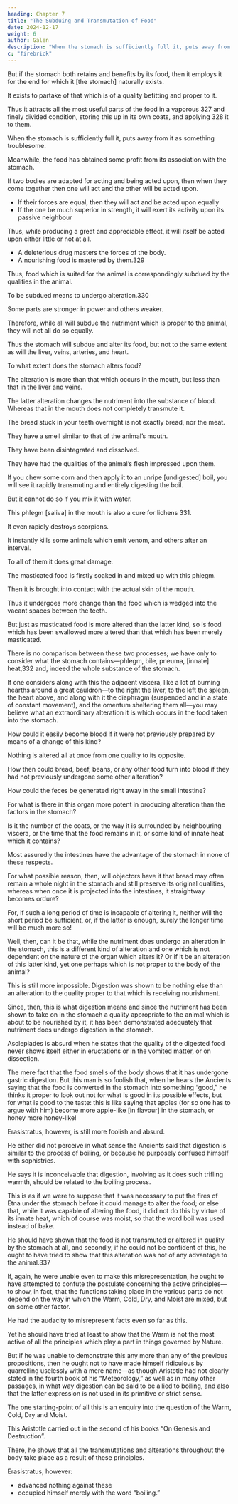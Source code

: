 ```yaml
---
heading: Chapter 7
title: "The Subduing and Transmutation of Food"
date: 2024-12-17
weight: 6
author: Galen
description: "When the stomach is sufficiently full it, puts away from digested food as something troublesome."
c: "firebrick"
---
```



But if the stomach both retains and benefits by its food, then it employs it for the end for which it [the stomach] naturally exists. 

It exists to partake of that which is of a quality befitting and proper to it.

Thus it attracts all the most useful parts of the food in a vaporous 327 and finely divided condition, storing this up in its own coats, and applying 328 it to them.

When the stomach is sufficiently full it, puts away from it as something troublesome.

<!-- , as one might something troublesome, the rest of the food, this having itself  -->

Meanwhile, the food has obtained some profit from its association with the stomach.

If two bodies are adapted for acting and being acted upon, then when they come together then one will act and the other will be acted upon. 

 <!-- without either both acting or being acted upon, or else one acting and the other being acted upon.  -->

- If their forces are equal, then they will act and be acted upon equally
- If the one be much superior in strength, it will exert its activity upon its passive neighbour

Thus, while producing a great and appreciable effect, it will itself be acted upon either little or not at all.

- A deleterious drug masters the forces of the body.
- A nourishing food is mastered by them.329

Thus, food which is suited for the animal is correspondingly subdued by the qualities in the animal. 

To be subdued means to undergo alteration.330 

Some parts are stronger in power and others weaker.

Therefore, while all will subdue the nutriment which is proper to the animal, they will not all do so equally.

Thus the stomach will subdue and alter its food, but not to the same extent as will the liver, veins, arteries, and heart.

To what extent does the stomach alters food?

The alteration is more than that which occurs in the mouth, but less than that in the liver and veins. 

The latter alteration changes the nutriment into the substance of blood. Whereas that in the mouth does not completely transmute it.

<!-- This you may discover in the food which is left in the intervals between the teeth, and which remains there all night;  -->

The bread stuck in your teeth overnight is not exactly bread, nor the meat.

They have a smell similar to that of the animal’s mouth.

They have been disintegrated and dissolved.

They have had the qualities of the animal’s flesh impressed upon them.

<!-- rve the extent of the alteration which occurs to food in the mouth  -->

If you chew some corn and then apply it to an unripe [undigested] boil, you will see it rapidly transmuting and entirely digesting the boil.

But it cannot do so if you mix it with water.

This phlegm [saliva] in the mouth is also a cure for lichens 331.

It even rapidly destroys scorpions.

It instantly kills some animals which emit venom, and others after an interval.

To all of them it does great damage.

The masticated food is firstly soaked in and mixed up with this phlegm.

Then it is brought into contact with the actual skin of the mouth.

Thus it undergoes more change than the food which is wedged into the vacant spaces between the teeth.

But just as masticated food is more altered than the latter kind, so is food which has been swallowed more altered than that which has been merely masticated.

There is no comparison between these two processes; we have only to consider what the stomach contains—phlegm, bile, pneuma, [innate] heat,332 and, indeed the whole substance of the stomach. 

If one considers along with this the adjacent viscera, like a lot of burning hearths around a great cauldron—to the right the liver, to the left the spleen, the heart above, and along with it the diaphragm (suspended and in a state of constant movement), and the omentum sheltering them all—you may believe what an extraordinary alteration it is which occurs in the food taken into the stomach.

How could it easily become blood if it were not previously prepared by means of a change of this kind? 

Nothing is altered all at once from one quality to its opposite. 

How then could bread, beef, beans, or any other food turn into blood if they had not previously undergone some other alteration? 

How could the feces be generated right away in the small intestine?

For what is there in this organ more potent in producing alteration than the factors in the stomach? 

Is it the number of the coats, or the way it is surrounded by neighbouring viscera, or the time that the food remains in it, or some kind of innate heat which it contains? 

Most assuredly the intestines have the advantage of the stomach in none of these respects. 

For what possible reason, then, will objectors have it that bread may often remain a whole night in the stomach and still preserve its original qualities, whereas when once it is projected into the intestines, it straightway becomes ordure? 

For, if such a long period of time is incapable of altering it, neither will the short period be sufficient, or, if the latter is enough, surely the longer time will be much more so! 

Well, then, can it be that, while the nutriment does undergo an alteration in the stomach, this is a different kind of alteration and one which is not dependent on the nature of the organ which alters it? Or if it be an alteration of this latter kind, yet one perhaps which is not proper to the body of the animal? 

This is still more impossible. Digestion was shown to be nothing else than an alteration to the quality proper to that which is receiving nourishment.

Since, then, this is what digestion means and since the nutriment has been shown to take on in the stomach a quality appropriate to the animal which is about to be nourished by it, it has been demonstrated adequately that nutriment does undergo digestion in the stomach.

Asclepiades is absurd when he states that the quality of the digested food never shows itself either in eructations or in the vomited matter, or on dissection.

The mere fact that the food smells of the body shows that it has undergone gastric digestion. But this man is so foolish that, when he hears the Ancients saying that the food is converted in the stomach into something “good,” he thinks it proper to look out not for what is good in its possible effects, but for what is good to the taste: this is like saying that apples (for so one has to argue with him) become more apple-like [in flavour] in the stomach, or honey more honey-like!

Erasistratus, however, is still more foolish and absurd.

He either did not perceive in what sense the Ancients said that digestion is similar to the process of boiling, or because he purposely confused himself with sophistries.

He says it is inconceivable that digestion, involving as it does such trifling warmth, should be related to the boiling process. 

This is as if we were to suppose that it was necessary to put the fires of Etna under the stomach before it could manage to alter the food; or else that, while it was capable of altering the food, it did not do this by virtue of its innate heat, which of course was moist, so that the word boil was used instead of bake.

<!-- What he ought to have done, if it was facts that he wished to dispute about, was to have tried to show, first and foremost,  -->

He should have shown that the food is not transmuted or altered in quality by the stomach at all, and secondly, if he could not be confident of this, he ought to have tried to show that this alteration was not of any advantage to the animal.337 

If, again, he were unable even to make this misrepresentation, he ought to have attempted to confute the postulate concerning the active principles—to show, in fact, that the functions taking place in the various parts do not depend on the way in which the Warm, Cold, Dry, and Moist are mixed, but on some other factor.

He had the audacity to misrepresent facts even so far as this.

Yet he should have tried at least to show that the Warm is not the most active of all the principles which play a part in things governed by Nature.

But if he was unable to demonstrate this any more than any of the previous propositions, then he ought not to have made himself ridiculous by quarrelling uselessly with a mere name—as though Aristotle had not clearly stated in the fourth book of his “Meteorology,” as well as in many other passages, in what way digestion can be said to be allied to boiling, and also that the latter expression is not used in its primitive or strict sense.

The one starting-point of all this is an enquiry into the question of the Warm, Cold, Dry and Moist.

This Aristotle carried out in the second of his books “On Genesis and Destruction”. 

There, he shows that all the transmutations and alterations throughout the body take place as a result of these principles. 

Erasistratus, however:
- advanced nothing against these
- occupied himself merely with the word “boiling.”
